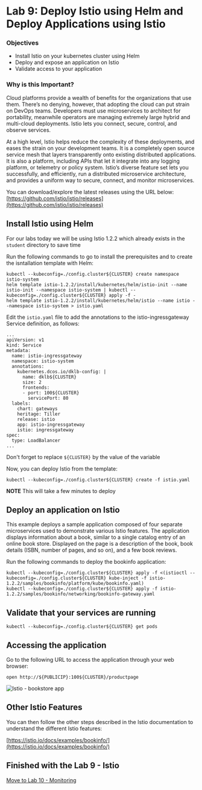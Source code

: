 # Lab 9: Deploy Istio using Helm and Deploy Applications using Istio

### Objectives
- Install Istio on your kubernetes cluster using Helm
- Deploy and expose an application on Istio
- Validate access to your application

### Why is this Important?
Cloud platforms provide a wealth of benefits for the organizations that use them. There’s no denying, however, that adopting the cloud can put strain on DevOps teams. Developers must use microservices to architect for portability, meanwhile operators are managing extremely large hybrid and multi-cloud deployments. Istio lets you connect, secure, control, and observe services.

At a high level, Istio helps reduce the complexity of these deployments, and eases the strain on your development teams. It is a completely open source service mesh that layers transparently onto existing distributed applications. It is also a platform, including APIs that let it integrate into any logging platform, or telemetry or policy system. Istio’s diverse feature set lets you successfully, and efficiently, run a distributed microservice architecture, and provides a uniform way to secure, connect, and monitor microservices.

You can download/explore the latest releases using the URL below:
[https://github.com/istio/istio/releases](https://github.com/istio/istio/releases)

## Install Istio using Helm
For our labs today we will be using Istio 1.2.2 which already exists in the `student` directory to save time

Run the following commands to go to install the prerequisites and to create the isntallation template with Helm:
```
kubectl --kubeconfig=./config.cluster${CLUSTER} create namespace istio-system
helm template istio-1.2.2/install/kubernetes/helm/istio-init --name istio-init --namespace istio-system | kubectl --kubeconfig=./config.cluster${CLUSTER} apply -f -
helm template istio-1.2.2/install/kubernetes/helm/istio --name istio --namespace istio-system > istio.yaml
```

Edit the `istio.yaml` file to add the annotations to the istio-ingressgateway Service definition, as follows:

```
...
apiVersion: v1
kind: Service
metadata:
  name: istio-ingressgateway
  namespace: istio-system
  annotations:
    kubernetes.dcos.io/dklb-config: |
      name: dklb${CLUSTER}
      size: 2
      frontends:
      - port: 100${CLUSTER}
        servicePort: 80
  labels:
    chart: gateways
    heritage: Tiller
    release: istio
    app: istio-ingressgateway
    istio: ingressgateway
spec:
  type: LoadBalancer
...
```

Don't forget to replace `${CLUSTER}` by the value of the variable

Now, you can deploy Istio from the template:
```
kubectl --kubeconfig=./config.cluster${CLUSTER} create -f istio.yaml
```

**NOTE** This will take a few minutes to deploy

## Deploy an application on Istio

This example deploys a sample application composed of four separate microservices used to demonstrate various Istio features. The application displays information about a book, similar to a single catalog entry of an online book store. Displayed on the page is a description of the book, book details (ISBN, number of pages, and so on), and a few book reviews.

Run the following commands to deploy the bookinfo application:
```
kubectl --kubeconfig=./config.cluster${CLUSTER} apply -f <(istioctl --kubeconfig=./config.cluster${CLUSTER} kube-inject -f istio-1.2.2/samples/bookinfo/platform/kube/bookinfo.yaml)
kubectl --kubeconfig=./config.cluster${CLUSTER} apply -f istio-1.2.2/samples/bookinfo/networking/bookinfo-gateway.yaml
```

## Validate that your services are running
```
kubectl --kubeconfig=./config.cluster${CLUSTER} get pods
```

## Accessing the application
Go to the following URL to access the application through your web browser:
```
open http://${PUBLICIP}:100${CLUSTER}/productpage
```

![Istio - bookstore app](https://github.com/djannot/dcos-kubernetes-training/blob/master/images/lab8_1.png)

## Other Istio Features
You can then follow the other steps described in the Istio documentation to understand the different Istio features:

[https://istio.io/docs/examples/bookinfo/](https://istio.io/docs/examples/bookinfo/)

## Finished with the Lab 9 - Istio

[Move to Lab 10 - Monitoring](https://github.com/djannot/dcos-kubernetes-training/blob/master/labs/linux-macOS/lab10_monitoring.md)
